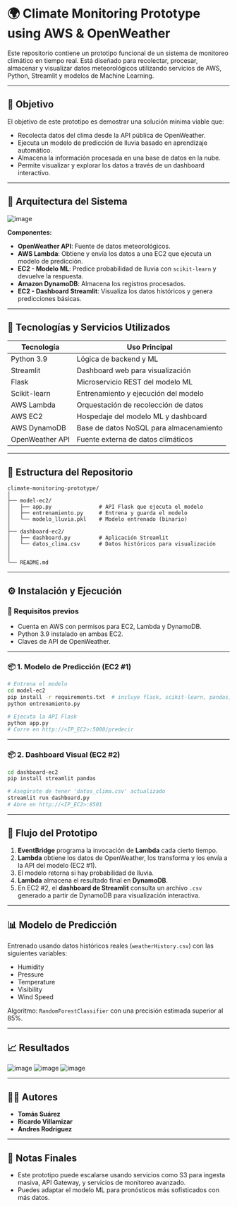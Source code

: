 # 🌍 Climate Monitoring Prototype using AWS & OpenWeather

Este repositorio contiene un prototipo funcional de un sistema de monitoreo climático en tiempo real. Está diseñado para recolectar, procesar, almacenar y visualizar datos meteorológicos utilizando servicios de AWS, Python, Streamlit y modelos de Machine Learning.

---

## 🎯 Objetivo

El objetivo de este prototipo es demostrar una solución mínima viable que:

- Recolecta datos del clima desde la API pública de OpenWeather.
- Ejecuta un modelo de predicción de lluvia basado en aprendizaje automático.
- Almacena la información procesada en una base de datos en la nube.
- Permite visualizar y explorar los datos a través de un dashboard interactivo.

---

## 🧱 Arquitectura del Sistema

![image](https://github.com/user-attachments/assets/a4106e4e-da5e-418a-a3b3-be2cc3364b2f)


**Componentes:**

- **OpenWeather API**: Fuente de datos meteorológicos.
- **AWS Lambda**: Obtiene y envía los datos a una EC2 que ejecuta un modelo de predicción.
- **EC2 - Modelo ML**: Predice probabilidad de lluvia con `scikit-learn` y devuelve la respuesta.
- **Amazon DynamoDB**: Almacena los registros procesados.
- **EC2 - Dashboard Streamlit**: Visualiza los datos históricos y genera predicciones básicas.

---

## 🧠 Tecnologías y Servicios Utilizados

| Tecnología       | Uso Principal                          |
|------------------|----------------------------------------|
| Python 3.9       | Lógica de backend y ML                 |
| Streamlit        | Dashboard web para visualización       |
| Flask            | Microservicio REST del modelo ML       |
| Scikit-learn     | Entrenamiento y ejecución del modelo   |
| AWS Lambda       | Orquestación de recolección de datos   |
| AWS EC2          | Hospedaje del modelo ML y dashboard    |
| AWS DynamoDB     | Base de datos NoSQL para almacenamiento|
| OpenWeather API  | Fuente externa de datos climáticos     |

---

## 📁 Estructura del Repositorio

```
climate-monitoring-prototype/
│
├── model-ec2/
│   ├── app.py               # API Flask que ejecuta el modelo
│   ├── entrenamiento.py     # Entrena y guarda el modelo
│   └── modelo_lluvia.pkl    # Modelo entrenado (binario)
│
├── dashboard-ec2/
│   ├── dashboard.py         # Aplicación Streamlit
│   └── datos_clima.csv      # Datos históricos para visualización
│
│
└── README.md
```

---

## ⚙️ Instalación y Ejecución

### 🔧 Requisitos previos

- Cuenta en AWS con permisos para EC2, Lambda y DynamoDB.
- Python 3.9 instalado en ambas EC2.
- Claves de API de OpenWeather.

---

### 📦 1. Modelo de Predicción (EC2 #1)

```bash
# Entrena el modelo
cd model-ec2
pip install -r requirements.txt  # incluye flask, scikit-learn, pandas, joblib
python entrenamiento.py

# Ejecuta la API Flask
python app.py
# Corre en http://<IP_EC2>:5000/predecir
```

---

### 📦 2. Dashboard Visual (EC2 #2)

```bash
cd dashboard-ec2
pip install streamlit pandas

# Asegúrate de tener 'datos_clima.csv' actualizado
streamlit run dashboard.py
# Abre en http://<IP_EC2>:8501
```

---

## 🚀 Flujo del Prototipo

1. **EventBridge** programa la invocación de **Lambda** cada cierto tiempo.
2. **Lambda** obtiene los datos de OpenWeather, los transforma y los envía a la API del modelo (EC2 #1).
3. El modelo retorna si hay probabilidad de lluvia.
4. **Lambda** almacena el resultado final en **DynamoDB**.
5. En EC2 #2, el **dashboard de Streamlit** consulta un archivo `.csv` generado a partir de DynamoDB para visualización interactiva.

---

## 📊 Modelo de Predicción

Entrenado usando datos históricos reales (`weatherHistory.csv`) con las siguientes variables:

- Humidity
- Pressure
- Temperature
- Visibility
- Wind Speed

Algoritmo: `RandomForestClassifier` con una precisión estimada superior al 85%.

---

## 📈 Resultados

![image](https://github.com/user-attachments/assets/f6993c47-f46f-4129-9060-43b87c690514)
![image](https://github.com/user-attachments/assets/7211c94f-a7de-47b7-8e99-b9a5ce54f2e0)
![image](https://github.com/user-attachments/assets/f2166c7c-41cd-48c6-a710-7d77b6cbc3c4)



---

## 🙋‍♂️ Autores

- **Tomás Suárez**
- **Ricardo Villamizar**
- **Andres Rodriguez**

---

## 📌 Notas Finales

- Este prototipo puede escalarse usando servicios como S3 para ingesta masiva, API Gateway, y servicios de monitoreo avanzado.
- Puedes adaptar el modelo ML para pronósticos más sofisticados con más datos.
